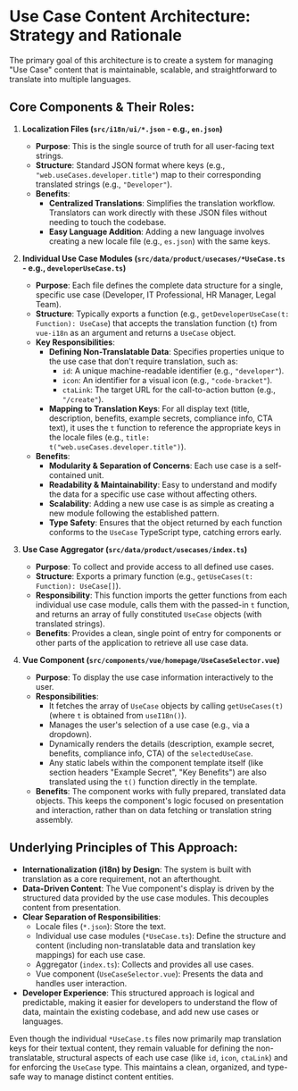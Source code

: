 
# Use Case Content Architecture: Strategy and Rationale

The primary goal of this architecture is to create a system for managing "Use Case" content that is maintainable, scalable, and straightforward to translate into multiple languages.

## Core Components & Their Roles:

1.  **Localization Files (`src/i18n/ui/*.json` - e.g., `en.json`)**
    *   **Purpose**: This is the single source of truth for all user-facing text strings.
    *   **Structure**: Standard JSON format where keys (e.g., `"web.useCases.developer.title"`) map to their corresponding translated strings (e.g., `"Developer"`).
    *   **Benefits**:
        *   **Centralized Translations**: Simplifies the translation workflow. Translators can work directly with these JSON files without needing to touch the codebase.
        *   **Easy Language Addition**: Adding a new language involves creating a new locale file (e.g., `es.json`) with the same keys.

2.  **Individual Use Case Modules (`src/data/product/usecases/*UseCase.ts` - e.g., `developerUseCase.ts`)**
    *   **Purpose**: Each file defines the complete data structure for a single, specific use case (Developer, IT Professional, HR Manager, Legal Team).
    *   **Structure**: Typically exports a function (e.g., `getDeveloperUseCase(t: Function): UseCase`) that accepts the translation function (`t`) from `vue-i18n` as an argument and returns a `UseCase` object.
    *   **Key Responsibilities**:
        *   **Defining Non-Translatable Data**: Specifies properties unique to the use case that don't require translation, such as:
            *   `id`: A unique machine-readable identifier (e.g., `"developer"`).
            *   `icon`: An identifier for a visual icon (e.g., `"code-bracket"`).
            *   `ctaLink`: The target URL for the call-to-action button (e.g., `"/create"`).
        *   **Mapping to Translation Keys**: For all display text (title, description, benefits, example secrets, compliance info, CTA text), it uses the `t` function to reference the appropriate keys in the locale files (e.g., `title: t("web.useCases.developer.title")`).
    *   **Benefits**:
        *   **Modularity & Separation of Concerns**: Each use case is a self-contained unit.
        *   **Readability & Maintainability**: Easy to understand and modify the data for a specific use case without affecting others.
        *   **Scalability**: Adding a new use case is as simple as creating a new module following the established pattern.
        *   **Type Safety**: Ensures that the object returned by each function conforms to the `UseCase` TypeScript type, catching errors early.

3.  **Use Case Aggregator (`src/data/product/usecases/index.ts`)**
    *   **Purpose**: To collect and provide access to all defined use cases.
    *   **Structure**: Exports a primary function (e.g., `getUseCases(t: Function): UseCase[]`).
    *   **Responsibility**: This function imports the getter functions from each individual use case module, calls them with the passed-in `t` function, and returns an array of fully constituted `UseCase` objects (with translated strings).
    *   **Benefits**: Provides a clean, single point of entry for components or other parts of the application to retrieve all use case data.

4.  **Vue Component (`src/components/vue/homepage/UseCaseSelector.vue`)**
    *   **Purpose**: To display the use case information interactively to the user.
    *   **Responsibilities**:
        *   It fetches the array of `UseCase` objects by calling `getUseCases(t)` (where `t` is obtained from `useI18n()`).
        *   Manages the user's selection of a use case (e.g., via a dropdown).
        *   Dynamically renders the details (description, example secret, benefits, compliance info, CTA) of the `selectedUseCase`.
        *   Any static labels within the component template itself (like section headers "Example Secret", "Key Benefits") are also translated using the `t()` function directly in the template.
    *   **Benefits**: The component works with fully prepared, translated data objects. This keeps the component's logic focused on presentation and interaction, rather than on data fetching or translation string assembly.

## Underlying Principles of This Approach:

*   **Internationalization (i18n) by Design**: The system is built with translation as a core requirement, not an afterthought.
*   **Data-Driven Content**: The Vue component's display is driven by the structured data provided by the use case modules. This decouples content from presentation.
*   **Clear Separation of Responsibilities**:
    *   Locale files (`*.json`): Store the text.
    *   Individual use case modules (`*UseCase.ts`): Define the structure and content (including non-translatable data and translation key mappings) for each use case.
    *   Aggregator (`index.ts`): Collects and provides all use cases.
    *   Vue component (`UseCaseSelector.vue`): Presents the data and handles user interaction.
*   **Developer Experience**: This structured approach is logical and predictable, making it easier for developers to understand the flow of data, maintain the existing codebase, and add new use cases or languages.

Even though the individual `*UseCase.ts` files now primarily map translation keys for their textual content, they remain valuable for defining the non-translatable, structural aspects of each use case (like `id`, `icon`, `ctaLink`) and for enforcing the `UseCase` type. This maintains a clean, organized, and type-safe way to manage distinct content entities.
